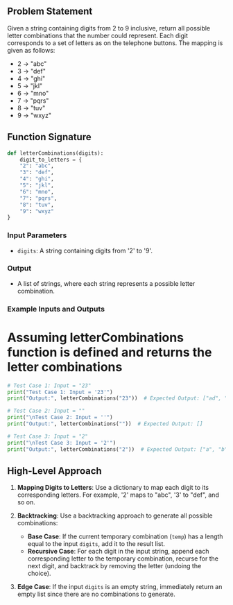 ## Problem Statement

Given a string containing digits from 2 to 9 inclusive, return all possible letter combinations that the number could represent. Each digit corresponds to a set of letters as on the telephone buttons. The mapping is given as follows:

- 2 -> "abc"
- 3 -> "def"
- 4 -> "ghi"
- 5 -> "jkl"
- 6 -> "mno"
- 7 -> "pqrs"
- 8 -> "tuv"
- 9 -> "wxyz"

## Function Signature

```python
def letterCombinations(digits):
    digit_to_letters = {
    "2": "abc",
    "3": "def",
    "4": "ghi",
    "5": "jkl",
    "6": "mno",
    "7": "pqrs",
    "8": "tuv",
    "9": "wxyz"
}
```

### Input Parameters

- `digits`: A string containing digits from '2' to '9'.

### Output

- A list of strings, where each string represents a possible letter combination.

### Example Inputs and Outputs

# Assuming letterCombinations function is defined and returns the letter combinations
```python
# Test Case 1: Input = "23"
print("Test Case 1: Input = '23'")
print("Output:", letterCombinations("23"))  # Expected Output: ["ad", "ae", "af", "bd", "be", "bf", "cd", "ce", "cf"]

# Test Case 2: Input = ""
print("\nTest Case 2: Input = ''")
print("Output:", letterCombinations(""))  # Expected Output: []

# Test Case 3: Input = "2"
print("\nTest Case 3: Input = '2'")
print("Output:", letterCombinations("2"))  # Expected Output: ["a", "b", "c"]
```

## High-Level Approach

1. **Mapping Digits to Letters**: Use a dictionary to map each digit to its corresponding letters. For example, '2' maps to "abc", '3' to "def", and so on.

2. **Backtracking**: Use a backtracking approach to generate all possible combinations:
   - **Base Case**: If the current temporary combination (`temp`) has a length equal to the input `digits`, add it to the result list.
   - **Recursive Case**: For each digit in the input string, append each corresponding letter to the temporary combination, recurse for the next digit, and backtrack by removing the letter (undoing the choice).

3. **Edge Case**: If the input `digits` is an empty string, immediately return an empty list since there are no combinations to generate.

